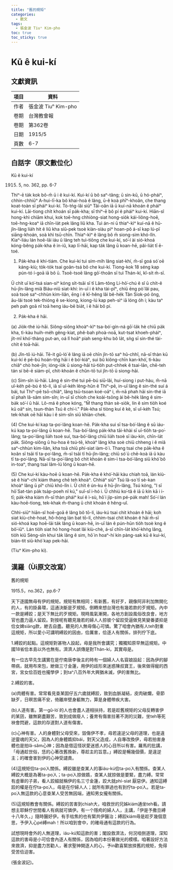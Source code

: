 ```yaml
---
title: "舊的規矩"
categories:
  - 散文
tags:
  - 張金波 Tiuⁿ Kim-pho
toc: true
toc_sticky: true
---
```


# Kū ê kui-kí

## 文獻資訊

| 項目 | 資料 |
|---|---|
| 作者 | 張金波 Tiuⁿ Kim-pho |
| 卷期 | 台灣教會報 |
| 卷期 | 第362卷 |
| 日期 | 1915/5 |
| 頁數 | 6-7 |

## 白話字（原文數位化）

Kū ê kui-kí

1915. 5, no. 362, pp. 6-7

Thiⁿ-ē ta̍k kok bô-m̄ ū i ê kui-kí. Kui-kí ū bô saⁿ-tâng; ū sin-kū, ū hó-pháiⁿ, chhin-chhiūⁿ A-hui-lī-ka bô khai-hoà ê lâng, ū-ê koà phīⁿ-khoân, che thang koat-toàn sī pháiⁿ kui-kí. Tò-tńg-lâi siūⁿ Tâi-oân iā ū kuí-nā khoán ê pháiⁿ kui-kí. Lāi-tiong chi̍t khoán sī pa̍k-kha; sī thiⁿ-ē bô pí ê pháiⁿ kui-kí. Hiān-sî hong-khì chiām khui, kok toē-hng chhiòng-siat hong-sio̍k kái-liông-hoē, toē-hng-koaⁿ iā chīn-la̍t pek lâng liû kha. Tuì án-ni ū thiaⁿ-kìⁿ kuí-nā ê hū-jîn-lâng lia̍h hit ê liû kha siū-pek tsoè kiàn-siàu pìⁿ hoan-pô á-sī kap lú-pī siāng-khoán, soà khì tsū-chīn. Thiaⁿ-kìⁿ ê lâng bô m̄ siong-sim khó-lîn. Kiaⁿ-liáu lán hoē-lāi iáu ū lâng teh tuì-tiōng che kui-kí, só͘-í ài sió-khoá kóng-bêng pa̍k-kha ê in-iû, kap lī-hāi, kap ta̍k lâng ū koan-hē, pâi-lia̍t tī ē-toé.

1. Pa̍k-kha ê khí-tiám. Che kui-kí tuì sím-mi̍h lâng siat-khí, m̄-sī goá só͘ oē káng-kiù; to̍k-to̍k tsai goân-tsá bô che kui-kí. Tiong-kok 18 séng kap pún-tó í-goā iā bô ū. Tsoē-tsoē lâng gō͘-thoân sī tuì Thán-kí, kî-si̍t m̄-sī.

Ū chi̍t uī kó͘-tsá sian-siⁿ kóng si̍t-tsāi sī tī Lâm-tông Lí-hō͘-chú ê sî ū chi̍t-ê hū-jîn-lâng miâ Biáu-niû siat-khí: in-uī i ê kha tài-pīⁿ, chiū ēng pò͘ lâi pau, soà tsoè saⁿ-chhùn kim-liân, ēng i ê kî-hêng lâi bê-he̍k Tân Siok-pó ông, āu-lâi tsoè tek-thióng ê se-kiong, kiong-lú kap peh-sìⁿ iā lóng o̍h i; kàu taⁿ peh pah goā nî toā heng iáu-bē bia̍t, i ê hāi bô pí.

2. Pa̍k-kha ê hāi.

(a) Jio̍k-thé iú-hāi. Siông-siông khoàⁿ-kìⁿ tsa-bó͘-gín-ná gō͘-la̍k hè chiū pa̍k kha, tì-kàu huih-me̍h gêng-kiat, phê-bah phoà-noā, kut-tsat khoeh-pháiⁿ, ji̍t-mî khó͘-thàng put-an, oá lî hoāⁿ piah seng-khu bô la̍t, sǹg sī sin-thé tài-chi̍t ê toā-hāi.

(b) Jîn-tō iú-hāi. Tē-it gû-ló͘ ê lâng iā oē chīn jîn-tō saⁿ hû-chhî, nā-sī thàn kū kui-kí ê pē-bú hoán-tńg hāi i ê bó͘-kiáⁿ, sui bû kiông-chīn kan-khó͘, tì-kàu chiâⁿ chò hoè-jîn; ióng-io̍k ū siong-hāi tú-tio̍h put-chhek ê tsai-lān, chē-teh tán sí bē-ē siám-pī, chit-khoán ê chûn-tō tuì jîn-tō ū siong-hāi.

(c) Sim-sîn iú-hāi. Lâng ê sin-thé tuì pē-bú siū-lâi, huí-siong i put-hàu, m̄-nā uî-ke̍h pē-bú ê tō-lí, iā sī uî-ke̍h lêng-hûn ê Thiⁿ-pē, in-uī lâng ê sin-thé suí á bái, tuì Thiⁿ-pē tsō-chiâⁿ, lâng tsū-tsoan koé-oāⁿ i, m̄-nā phah hāi sin-thé iā sī phah lâ-sâm sim-sîn; in-uī sī chioh che koài-tsōng ài bê-he̍k lâng ê sim-ba̍k só͘-í ū hāi. Lô-má ê phoe kóng, "M̄ thang thàn sè-sio̍k, lín ê sim tio̍h koé kū oāⁿ sin, tsun-thàn Tsú ê chí-ì." Pa̍k-kha sī tiòng kuí ê kè, sī uî-ke̍h Tsú; tek-khak oē hāi kàu i ê sim-sîn siū khiàn-chek.

(4) Che kui-kí kap ta-po͘-lâng koan-hē. Pa̍k-kha sui sī tsa-bó͘-lâng ê sū iáu-kú kap ta-po͘-lâng ū koan-hē. Tsa-bó͘-lâng pa̍k-kha tāi-khài sī uī-tio̍h ta-po͘-lâng; ta-po͘-lâng lia̍h tsoè suí, tsa-bó͘-lâng chiū lia̍h tsoè sī iàu-kín, chīn-la̍t pa̍k. Siông-siông ū hu-hoa ê tsú-tē, khoàⁿ lâng kha soè chiū chheng i ê miâ saⁿ-chhùn kim-liân, kha toā chiū phí-siat iàm-ò͘ i. Thang tsai che pa̍k-kha ê koân sī tsāi tī ta-po͘-lâng, m̄-sī tsāi tī hū-jîn-lâng; chiū só͘ ū chē-koà iā ū kàu tī ta-po͘-lâng. Nā-sī ta-po͘-lâng bô chit khoán ê sim-ì tsa-bó͘-lâng siū khó͘ bô in-toaⁿ, thang tsai lâm-lú lóng ū koan-hē.

(5) Che kui-kí kàu-hoē ū koan-hē. Pa̍k-kha ê khó͘-hāi kàu chiah toā, lán kiù-sè ê hiaⁿ-chí kiám thang chē teh khoàⁿ. Chhiáⁿ siūⁿ Tsú Iâ-so͘ tī sè-kan khoàⁿ lâng ū pīⁿ chiū khó-lîn i. Ū chi̍t ê ún-ku ê hū-jîn-lâng, Tsú kóng, "I sī hō͘ Sat-tàn pa̍k tsa̍p-poeh nî kú," suî-sî i-hó i. Ū chhiú ko͘-tâ ê iā ū kín kā i i-tī; pa̍k-kha kiám m̄-sī thàn pháiⁿ kuí ê ì-sù, hō͘ i ji̍p-sim pé-pa̍k mah! Só͘-í lán kàu-hoē-tiong, tek-khak m̄-thang ū chit khoán ê hêng-uî.

Chhì-siūⁿ hiān-sî hoē-goā ê lâng bô tō-lí, iáu-kú tsai chit khoán ê hāi; koh siat kiù-chè-hoat, hô-hòng lán bat tō-lí, chhim-tsai chit khoán ê hāi m̄-sī sió-khoá kap hoē-lāi ta̍k lâng ū koan-hē, in-uī lán ê pún-hūn tio̍h tsoè kng ê bô͘-iūⁿ. Lán tio̍h siat hó hong-hoat lâi kiù-chè, á-sī chīn-la̍t khó͘-khǹg lâng, tio̍h kiû Sèng-sîn khui ta̍k lâng ê sim, hō͘ in hoaⁿ-hí kín pàng-sak kū ê kui-kí, bián-tit siū-khó͘ kap pek-hāi.

(Tiuⁿ Kim-pho kì).

## 漢羅（Ùi原文改寫）

舊的規矩

1915.5，no.362，pp.6-7

天下逐國無毋有伊的規矩。規矩有無相同；有新舊，有好歹，親像阿非利加無開化的人，有的掛鼻環，這通決斷是歹規矩。倒轉來想台灣也有幾若款的歹規矩。內中一款是縛跤；是天下無比的歹規矩。現時風氣漸開，各地方創設風俗改良會，地方官也盡力逼人留跤。對按呢有聽見幾若的婦人人掠彼个留跤受逼做見笑變番婆抑是佮女婢siāng款，紲去自盡。聽見的人無毋傷心可憐。驚了咱會內猶有人teh對重這規矩，所以愛小可講明縛跤的因由，佮厲害，佮逐人有關係，排列佇下底。

1.縛跤的起點。這規矩對甚物人設起，毋是我所會講究；獨獨知原早無這規矩。中國18省佮本島以外也無有。濟濟人誤傳是對Thán-kí，其實毋是。

有一位古早先生講實在是佇南唐李後主的時有一個婦人人名窅娘設起：因為伊的腳帶病，就用布來包，紲做三寸金蓮，用伊的歧形來迷惑陳叔寶王，後來做得寵的西宮，宮女佮百姓也攏學伊；到taⁿ八百外年大興猶未滅，伊的害無比。

2.縛跤的害。

(a)肉體有害。常常看見查某囡仔五六歲就縛跤，致到血脈凝結，皮肉破爛，骨節缺歹，日暝苦痛不安，倚離岸壁身軀無力，算是身體帶疾大害。

(b)人道有害。第一gû-ló͘ 的人也會盡人道相扶持，若是趁舊規矩的父母反轉害伊的某囝，雖無窮盡艱苦，致到成做廢人；養育有傷害拄著不測的災難，坐teh等死袂會閃避，這款的存道對人道有傷害。

(c)心神有害。人的身體對父母受來，毀傷伊不孝，毋若違逆父母的道理，也是違逆靈魂的天父，因為人的身體媠抑bái，對天父造成，人自專改換伊，毋若拍害身體也是拍lâ-sâm心神；因為是借這怪狀愛迷惑人的心目所以有害。羅馬的批講，「毋通趁世俗，恁的心著改舊換新，尊趁主的旨意。」縛跤是暢幾個價，是違逆主；的確會害到伊的心神受譴責。

(4)這規矩佮ta-po͘人關係。縛跤雖是查某人的事iáu-kú佮ta-po͘人有關係。查某人縛跤大概是為著ta-po͘人；ta-po͘人掠做媠，查某人就掠做是要緊，盡力縛。常常有虛華的子弟，看人跤細就稱伊的名三寸金蓮，跤大就phí-siat 厭惡伊。通知這縛跤的權是在佇ta-po͘人，毋是在佇婦人人；就所有罪過也有到佇ta-po͘人。若是ta-po͘人無這款的心意查某人受苦無因端，通知男女攏有關係。

(5)這規矩教會有關係。縛跤的苦害到chiah大，咱救世的兄姊kiám通坐teh看。請想主耶穌佇世間看人有病就可憐伊。有一个隱痀的婦人人，主講，「伊是予撒旦縛十八年久，」隨時醫好伊。有手枯焦的也有緊共伊醫治；縛跤kiám毋是趁歹幾個意思，予伊入心pé縛mah！所以咱到會中，的確毋通有這款的行為。

試想現時會外的人無道理，iáu-kú知這款的害；閣設救濟法，何況咱捌道理，深知這款的害毋是小可佮會內逐人有關係，因為咱的本份著做光的模樣。咱著設好方法來救濟，抑是盡力苦勸人，著求聖神開逐人的心，予in歡喜緊放拺舊的規矩，免得受苦佮迫害。

(張金波記)。
